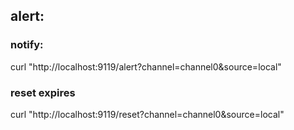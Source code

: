## alert:

### notify: 
curl "http://localhost:9119/alert?channel=channel0&source=local"

### reset expires
curl "http://localhost:9119/reset?channel=channel0&source=local"
